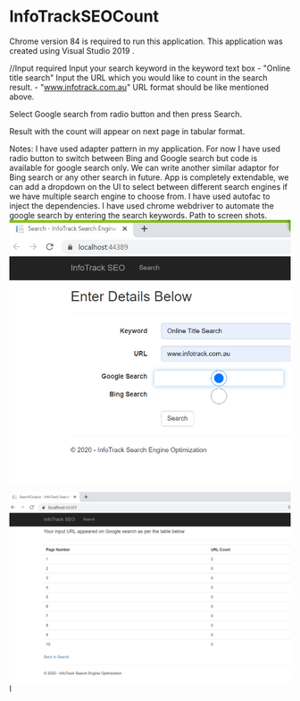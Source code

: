 # InfoTrackSEOCount

Chrome version 84 is required to run this application. This application was created using Visual Studio 2019 .

//Input required
Input your search keyword in the keyword text box - "Online title search"
Input the URL which you would like to count in the search result. - "www.infotrack.com.au" 
URL format should be like mentioned above.

Select Google search from radio button and then press Search.

Result with the count will appear on next page in tabular format.

Notes: I have used adapter pattern in my application.
For now I have used radio button to switch between Bing and Google search but code is available for google search only.
We can write another similar adaptor for Bing search or any other search in future.
App is completely extendable, we can add a dropdown on the UI to select between different search engines if we have multiple search engine to choose from.
I have used autofac to inject the dependencies.
I have used chrome webdriver to automate the google search by entering the search keywords. 
Path to screen shots.
![alt tag](https://raw.githubusercontent.com/vsinghal7/InfoTrackSEOCount/master/InfoTrackSEOResultsCount/SearchInput.PNG)

![alt tag](https://raw.githubusercontent.com/vsinghal7/InfoTrackSEOCount/master/InfoTrackSEOResultsCount/SearchOutput.PNG)
I
